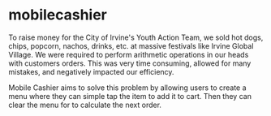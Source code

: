 # mobilecashier

To raise money for the City of Irvine's Youth Action Team, we sold hot dogs, chips, popcorn, nachos, drinks, etc. at massive festivals like Irvine Global Village. We were required to perform arithmetic operations in our heads with customers orders. This was very time consuming, allowed for many mistakes, and negatively impacted our efficiency.

Mobile Cashier aims to solve this problem by allowing users to create a menu where they can simple tap the item to add it to cart. Then they can clear the menu for to calculate the next order.
